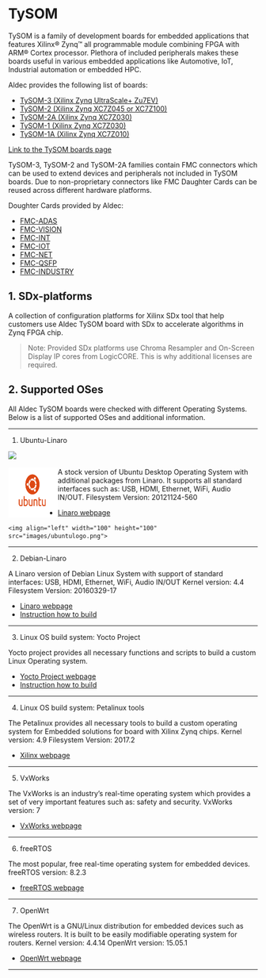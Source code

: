 # TySOM

TySOM is a family of development boards for embedded applications that features Xilinx® Zynq™ all programmable module combining FPGA with ARM® Cortex processor. Plethora of included peripherals makes these boards useful in various embedded applications like Automotive, IoT, Industrial automation or embedded HPC.

Aldec provides the following list of boards:
-	[TySOM-3 (Xilinx Zynq UltraScale+ Zu7EV)](https://www.aldec.com/en/products/emulation/tysom_boards/zynq_7000/tysom_3)
-	[TySOM-2 (Xilinx Zynq XC7Z045 or XC7Z100)](https://www.aldec.com/en/products/emulation/tysom_boards/zynq_7000/tysom_2)
-	[TySOM-2A (Xilinx Zynq XC7Z030)](https://www.aldec.com/en/products/emulation/tysom_boards/zynq_7000/tysom_2a)
-	[TySOM-1 (Xilinx Zynq XC7Z030)](https://www.aldec.com/en/products/emulation/tysom_boards/zynq_7000/tysom_1)
-	[TySOM-1A (Xilinx Zynq XC7Z010)](https://www.aldec.com/en/products/emulation/tysom_boards/zynq_7000/tysom_1a)

[Link to the TySOM boards page](https://www.aldec.com/en/products/emulation/tysom_boards)

TySOM-3, TySOM-2 and TySOM-2A families contain FMC connectors which can be used to extend devices and peripherals not included in TySOM boards. Due to non-proprietary connectors like FMC Daughter Cards can be reused across different hardware platforms.

Doughter Cards provided by Aldec:
-	[FMC-ADAS](https://www.aldec.com/en/products/emulation/daughter_cards/fmc_daughter/fmc_adas)
-	[FMC-VISION](https://www.aldec.com/en/products/emulation/daughter_cards/fmc_daughter/fmc_vision)
-	[FMC-INT](https://www.aldec.com/en/products/emulation/daughter_cards/fmc_daughter/fmc_intf)
-	[FMC-IOT](https://www.aldec.com/en/products/emulation/daughter_cards/fmc_daughter/fmc_iot)
-	[FMC-NET](https://www.aldec.com/en/products/emulation/daughter_cards/fmc_daughter/fmc_net)
-	[FMC-QSFP](https://www.aldec.com/en/products/emulation/daughter_cards/fmc_daughter/fmc_qsfp)
-	[FMC-INDUSTRY](https://www.aldec.com/en/products/emulation/daughter_cards/fmc_daughter/fmc_industry)

## 1. SDx-platforms

A collection of configuration platforms for Xilinx SDx tool that help customers use Aldec TySOM board with SDx to accelerate algorithms in Zynq FPGA chip.

> Note: Provided SDx platforms use Chroma Resampler and On-Screen Display IP cores from LogicCORE. This is why additional licenses are required.

## 2. Supported OSes

All Aldec TySOM boards were checked with different Operating Systems.
Below is a list of supported OSes and additional information.

---

1. Ubuntu-Linaro

![](images/ffmpeg_lab/ffmpeg_lab.png)

<img align="left" width="100" height="100" src="images/ubuntulogo.png">

A stock version of Ubuntu Desktop Operating System with additional packages from Linaro. It supports all standard interfaces such as: USB, HDMI, Ethernet, WiFi, Audio IN/OUT.
Filesystem Version: 20121124-560

- [Linaro webpage](https://www.linaro.org/)
```
<img align="left" width="100" height="100" src="images/ubuntulogo.png">
```

---

2. Debian-Linaro

A Linaro version of Debian Linux System with support of standard interfaces: USB, HDMI, Ethernet, WiFi, Audio IN/OUT
Kernel version: 4.4
Filesystem Version: 20160329-17

- [Linaro webpage](https://www.linaro.org/)
- [Instruction how to build](https://www.aldec.com/en/downloads/private/940)

---

3. Linux OS build system: Yocto Project

Yocto project provides all necessary functions and scripts to build a custom Linux Operating system.

- [Yocto Project webpage](https://www.yoctoproject.org/)
- [Instruction how to build](https://www.aldec.com/en/downloads/private/903)


---

4. Linux OS build system: Petalinux tools 

The Petalinux provides all necessary tools to build a custom operating system for Embedded solutions for board with Xilinx Zynq chips.
Kernel version: 4.9
Filesystem Version: 2017.2

- [Xilinx webpage](https://www.xilinx.com/products/design-tools/embedded-software/petalinux-sdk.html)

---

5. VxWorks

The VxWorks is an industry’s real-time operating system which provides a set of very important features such as: safety and security. 
VxWorks version: 7

- [VxWorks webpage](https://www.windriver.com/products/vxworks/)

---

6. freeRTOS

The most popular, free real-time operating system for embedded devices.
freeRTOS version: 8.2.3

- [freeRTOS webpage](https://www.freertos.org/)

---

7. OpenWrt

The OpenWrt is a GNU/Linux distribution for embedded devices such as wireless routers. It is built to be easily modifiable operating system for routers.
Kernel version: 4.4.14
OpenWrt version: 15.05.1

- [OpenWrt webpage](https://openwrt.org/)

---
